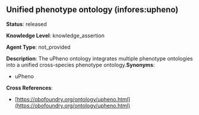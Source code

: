 [//]: # (DO NOT MANUALLY EDIT THIS FILE. IT IS GENERATED FROM A TEMPLATE.)

## Unified phenotype ontology (infores:upheno)

**Status**: released
  
**Knowledge Level**: knowledge_assertion
  
**Agent Type**: not_provided

**Description**: The uPheno ontology integrates multiple phenotype ontologies into a unified cross-species phenotype ontology.**Synonyms**:

- uPheno

**Cross References**:

- [https://obofoundry.org/ontology/upheno.html](https://obofoundry.org/ontology/upheno.html)

